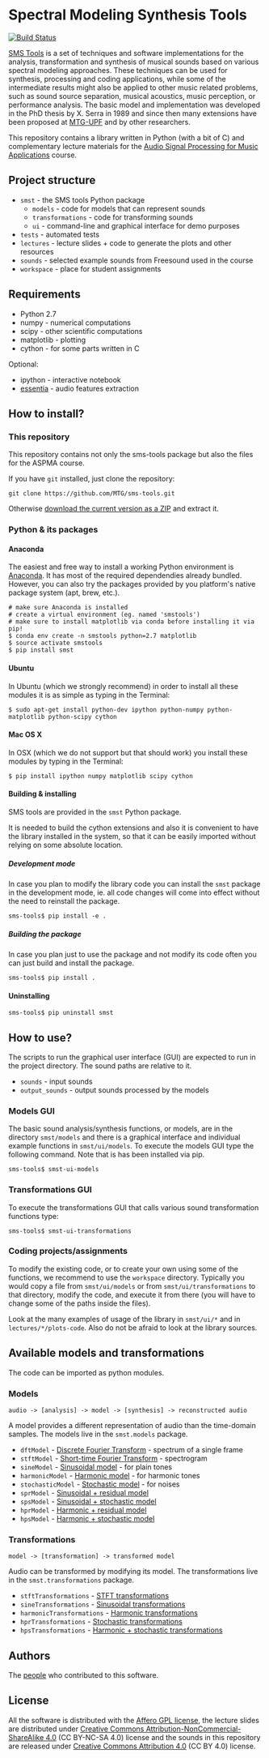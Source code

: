 # Spectral Modeling Synthesis Tools

[![Build Status](https://travis-ci.org/bzamecnik/sms-tools.svg?branch=master)](https://travis-ci.org/bzamecnik/sms-tools)

[SMS Tools](http://mtg.upf.edu/technologies/sms) is a set of techniques and software implementations for the analysis, transformation and synthesis of musical sounds based on various spectral modeling approaches. These techniques can be used for synthesis, processing and coding applications, while some of the intermediate results might also be applied to other music related problems, such as sound source separation, musical acoustics, music perception, or performance analysis. The basic model and implementation was developed in the PhD thesis by X. Serra in 1989 and since then many extensions have been proposed at [MTG-UPF](http://mtg.upf.edu/) and by other researchers.

This repository contains a library written in Python (with a bit of C) and complementary lecture materials for the [Audio Signal Processing for Music Applications](https://www.coursera.org/course/audio) course.

## Project structure

- `smst` - the SMS tools Python package
  - `models` - code for models that can represent sounds
  - `transformations` - code for transforming sounds
  - `ui` - command-line and graphical interface for demo purposes
- `tests` - automated tests
- `lectures` - lecture slides + code to generate the plots and other resources
- `sounds` - selected example sounds from Freesound used in the course
- `workspace` - place for student assignments

## Requirements

- Python 2.7
- numpy - numerical computations
- scipy - other scientific computations
- matplotlib - plotting
- cython - for some parts written in C

Optional:

- ipython - interactive notebook
- [essentia](http://essentia.upf.edu/) - audio features extraction

## How to install?

### This repository

This repository contains not only the sms-tools package but also the files
for the ASPMA course.

If you have `git` installed, just clone the repository:

```
git clone https://github.com/MTG/sms-tools.git
```

Otherwise [download the current version as a ZIP](https://github.com/MTG/sms-tools/archive/master.zip) and extract it.

### Python & its packages

#### Anaconda

The easiest and free way to install a working Python environment is [Anaconda](https://www.continuum.io/downloads). It has most of the required dependendies already bundled. However, you can also try the packages provided by you platform's native package system (apt, brew, etc.).

```
# make sure Anaconda is installed
# create a virtual environment (eg. named 'smstools')
# make sure to install matplotlib via conda before installing it via pip!
$ conda env create -n smstools python=2.7 matplotlib
$ source activate smstools
$ pip install smst
```

#### Ubuntu

In Ubuntu (which we strongly recommend) in order to install all these modules it is as simple as typing in the Terminal:

```
$ sudo apt-get install python-dev ipython python-numpy python-matplotlib python-scipy cython
```

#### Mac OS X

In OSX (which we do not support but that should work) you install these modules by typing in the Terminal:

```
$ pip install ipython numpy matplotlib scipy cython
```

#### Building & installing

SMS tools are provided in the `smst` Python package.

It is needed to build the cython extensions and also it is convenient to have
the library installed in the system, so that it can be easily imported without
relying on some absolute location.

##### Development mode

In case you plan to modify the library code you can install the `smst` package in the development mode, ie. all code changes will come into effect without the
need to reinstall the package.

```
sms-tools$ pip install -e .
```

##### Building the package

In case you plan just to use the package and not modify its code often you can
just build and install the package.

```
sms-tools$ pip install .
```

#### Uninstalling

```
sms-tools$ pip uninstall smst
```

## How to use?

The scripts to run the graphical user interface (GUI) are expected to run in
the project directory. The sound paths are relative to it.

- `sounds` - input sounds
- `output_sounds` - output sounds processed by the models

### Models GUI

The basic sound analysis/synthesis functions, or models, are in the directory `smst/models` and there is a graphical interface and individual example functions in `smst/ui/models`. To execute the models GUI type the following command. Note that is has been installed via pip.

```
sms-tools$ smst-ui-models
```

### Transformations GUI

To execute the transformations GUI that calls various sound transformation functions type:

```
sms-tools$ smst-ui-transformations
```

### Coding projects/assignments

To modify the existing code, or to create your own using some of the functions, we recommend to use the `workspace` directory. Typically you would copy a file from `smst/ui/models` or from `smst/ui/transformations` to that directory, modify the code, and execute it from there (you will have to change some of the paths inside the files).

Look at the many examples of usage of the library in `smst/ui/*` and in `lectures/*/plots-code`. Also do not be afraid to look at the library sources.

## Available models and transformations

The code can be imported as python modules.

### Models

```audio -> [analysis] -> model -> [synthesis] -> reconstructed audio```

A model provides a different representation of audio than the time-domain samples. The models live in the `smst.models` package.

- `dftModel` - [Discrete Fourier Transform](smst/models/dftModel.py) - spectrum of a single frame
- `stftModel` - [Short-time Fourier Transform](smst/models/stftModel.py) - spectrogram
- `sineModel` - [Sinusoidal model](smst/models/sineModel.py) - for plain tones
- `harmonicModel` - [Harmonic model](smst/models/harmonicModel.py) - for harmonic tones
- `stochasticModel` - [Stochastic model](smst/models/stochasticModel.py) - for noises
- `sprModel` - [Sinusoidal + residual model](smst/models/sprModel.py)
- `spsModel` - [Sinusoidal + stochastic model](smst/models/spsModel.py)
- `hprModel` - [Harmonic + residual model](smst/models/hprModel.py)
- `hpsModel` - [Harmonic + stochastic model](smst/models/hpsModel.py)

### Transformations

```model -> [transformation] -> transformed model```

Audio can be transformed by modifying its model. The transformations live in the `smst.transformations` package.

- `stftTransformations` - [STFT transformations](smst/transformations/stftTransformations.py)
- `sineTransformations` - [Sinusoidal transformations](smst/transformations/sineTransformations.py)
- `harmonicTransformations` - [Harmonic transformations](smst/transformations/harmonicTransformations.py)
- `hprTransformations` - [Stochastic transformations](smst/transformations/stochasticTransformations.py)
- `hpsTransformations` - [Harmonic + stochastic transformations](smst/transformations/hpsTransformations.py)

## Authors

The [people](AUTHORS) who contributed to this software.

## License

All the software is distributed with the [Affero GPL license](http://www.gnu.org/licenses/agpl-3.0.en.html), the lecture slides are distributed under [Creative Commons Attribution-NonCommercial-ShareAlike 4.0](http://creativecommons.org/licenses/by-nc-sa/4.0/) (CC BY-NC-SA 4.0) license and the sounds in this repository are released under [Creative Commons Attribution 4.0](http://creativecommons.org/licenses/by/4.0/) (CC BY 4.0) license.
